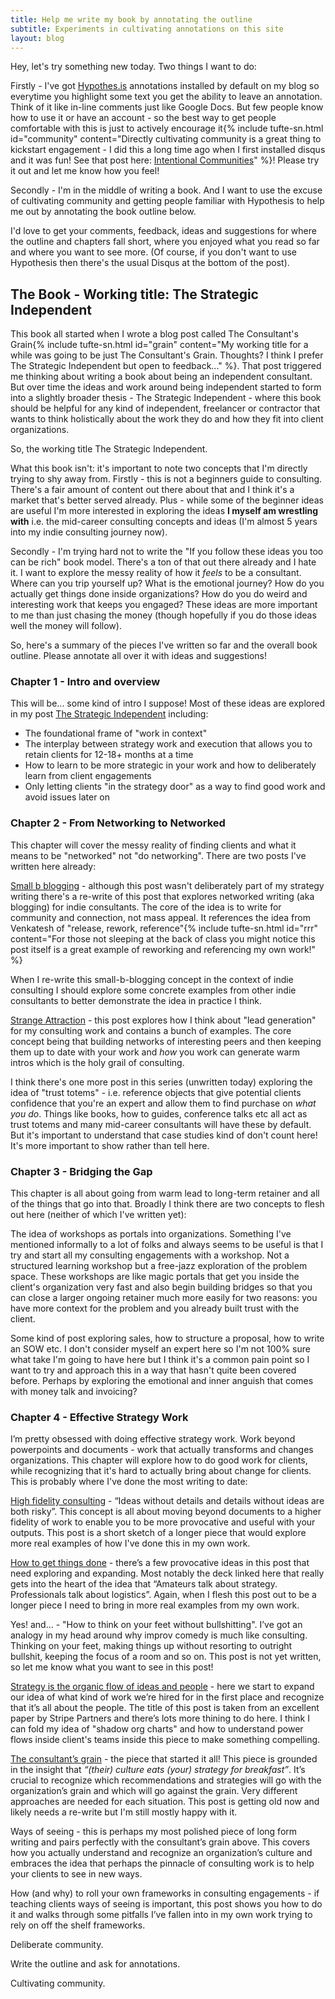 ```yaml
---
title: Help me write my book by annotating the outline
subtitle: Experiments in cultivating annotations on this site
layout: blog
---
```


Hey, let's try something new today. Two things I want to do:

Firstly - I've got [Hypothes.is](https://web.hypothes.is/) annotations installed by default on my blog so everytime you highlight some text you get the ability to leave an annotation. Think of it like in-line comments just like Google Docs. But few people know how to use it or have an account - so the best way to get people comfortable with this is just to actively encourage it{% include tufte-sn.html id="community" content="Directly cultivating community is a great thing to kickstart engagement - I did this a long time ago when I first installed disqus and it was fun! See that post here: <a href='https://tomcritchlow.com/2016/08/25/community/'>Intentional Communities</a>" %}! Please try it out and let me know how you feel!

Secondly - I'm in the middle of writing a book. And I want to use the excuse of cultivating community and getting people familiar with Hypothesis to help me out by annotating the book outline below.

I'd love to get your comments, feedback, ideas and suggestions for where the outline and chapters fall short, where you enjoyed what you read so far and where you want to see more. (Of course, if you don't want to use Hypothesis then there's the usual Disqus at the bottom of the post).

## The Book - Working title: The Strategic Independent

This book all started when I wrote a blog post called The Consultant's Grain{% include tufte-sn.html id="grain" content="My working title for a while was going to be just The Consultant's Grain. Thoughts? I think I prefer The Strategic Independent but open to feedback..." %}. That post triggered me thinking about writing a book about being an independent consultant. But over time the ideas and work around being independent started to form into a slightly broader thesis - The Strategic Independent - where this book should be helpful for any kind of independent, freelancer or contractor that wants to think holistically about the work they do and how they fit into client organizations.

So, the working title The Strategic Independent.

What this book isn't: it's important to note two concepts that I'm directly trying to shy away from. Firstly - this is not a beginners guide to consulting. There's a fair amount of content out there about that and I think it's a market that's better served already. Plus - while some of the beginner ideas are useful I'm more interested in exploring the ideas **I myself am wrestling with** i.e. the mid-career consulting concepts and ideas (I'm almost 5 years into my indie consulting journey now).

Secondly - I'm trying hard not to write the "If you follow these ideas you too can be rich" book model. There's a ton of that out there already and I hate it. I want to explore the messy reality of how it *feels* to be a consultant. Where can you trip yourself up? What is the emotional journey? How do you actually get things done inside organizations? How do you do weird and interesting work that keeps you engaged? These ideas are more important to me than just chasing the money (though hopefully if you do those ideas well the money will follow).

So, here's a summary of the pieces I've written so far and the overall book outline. Please annotate all over it with ideas and suggestions!

### Chapter 1 - Intro and overview

This will be... some kind of intro I suppose! Most of these ideas are explored in my post [The Strategic Independent](https://tomcritchlow.com/2019/04/04/the-strategic-independent/) including:

- The foundational frame of "work in context"
- The interplay between strategy work and execution that allows you to retain clients for 12-18+ months at a time
- How to learn to be more strategic in your work and how to deliberately learn from client engagements
- Only letting clients "in the strategy door" as a way to find good work and avoid issues later on

### Chapter 2 - From Networking to Networked

This chapter will cover the messy reality of finding clients and what it means to be "networked" not "do networking". There are two posts I've written here already:

[Small b blogging](https://tomcritchlow.com/2018/02/23/small-b-blogging/) - although this post wasn't deliberately part of my strategy writing there's a re-write of this post that explores networked writing (aka blogging) for indie consultants. The core of the idea is to write for community and connection, not mass appeal. It references the idea from Venkatesh of "release, rework, reference"{% include tufte-sn.html id="rrr" content="For those not sleeping at the back of class you might notice this post itself is a great example of reworking and referencing my own work!" %}

When I re-write this small-b-blogging concept in the context of indie consulting I should explore some concrete examples from other indie consultants to better demonstrate the idea in practice I think.

[Strange Attraction](https://tomcritchlow.com/2019/03/12/strange-attraction/) - this post explores how I think about "lead generation" for my consulting work and contains a bunch of examples. The core concept being that building networks of interesting peers and then keeping them up to date with your work and *how* you work can generate warm intros which is the holy grail of consulting.

I think there's one more post in this series (unwritten today) exploring the idea of "trust totems" - i.e. reference objects that give potential clients confidence that you're an expert and allow them to find purchase on *what you do*. Things like books, how to guides, conference talks etc all act as trust totems and many mid-career consultants will have these by default. But it's important to understand that case studies kind of don't count here! It's more important to show rather than tell here.

### Chapter 3 - Bridging the Gap

This chapter is all about going from warm lead to long-term retainer and all of the things that go into that. Broadly I think there are two concepts to flesh out here (neither of which I've written yet):

The idea of workshops as portals into organizations. Something I've mentioned informally to a lot of folks and always seems to be useful is that I try and start all my consulting engagements with a workshop. Not a structured learning workshop but a free-jazz exploration of the problem space. These workshops are like magic portals that get you inside the client's organization very fast and also begin building bridges so that you can close a larger ongoing retainer much more easily for two reasons: you have more context for the problem and you already built trust with the client.

Some kind of post exploring sales, how to structure a proposal, how to write an SOW etc. I don't consider myself an expert here so I'm not 100% sure what take I'm going to have here but I think it's a common pain point so I want to try and approach this in a way that hasn't quite been covered before. Perhaps by exploring the emotional and inner anguish that comes with money talk and invoicing?

### Chapter 4 - Effective Strategy Work

I’m pretty obsessed with doing effective strategy work. Work beyond powerpoints and documents - work that actually transforms and changes organizations. This chapter will explore how to do good work for clients, while recognizing that it's hard to actually bring about change for clients. This is probably where I've done the most writing to date:

[High fidelity consulting](https://tomcritchlow.com/2018/07/10/high-fidelity-consulting/) - “Ideas without details and details without ideas are both risky”. This concept is all about moving beyond documents to a higher fidelity of work to enable you to be more provocative and useful with your outputs. This post is a short sketch of a longer piece that would explore more real examples of how I've done this in my own work.

[How to get things done](https://tomcritchlow.com/2018/06/01/how-to-get-things-done/) - there’s a few provocative ideas in this post that need exploring and expanding. Most notably the deck linked here that really gets into the heart of the idea that “Amateurs talk about strategy. Professionals talk about logistics”. Again, when I flesh this post out to be a longer piece I need to bring in more real examples from my own work.

Yes! and… - "How to think on your feet without bullshitting". I’ve got an analogy in my head around why improv comedy is much like consulting. Thinking on your feet, making things up without resorting to outright bullshit, keeping the focus of a room and so on. This post is not yet written, so let me know what you want to see in this post!

[Strategy is the organic flow of ideas and people](https://tomcritchlow.com/2018/03/08/consulting-links/) - here we start to expand our idea of what kind of work we’re hired for in the first place and recognize that it’s all about the people. The title of this post is taken from an excellent paper by Stripe Partners and there’s lots more thining to do here. I think I can fold my idea of "shadow org charts" and how to understand power flows inside client's teams inside this piece to make something compelling.

[The consultant’s grain](https://tomcritchlow.com/2017/07/18/the-consultants-grain/) - the piece that started it all! This piece is grounded in the insight that *“(their) culture eats (your) strategy for breakfast”*. It’s crucial to recognize which recommendations and strategies will go with the organization’s grain and which will go against the grain. Very different approaches are needed for each situation. This post is getting old now and likely needs a re-write but I'm still mostly happy with it.

Ways of seeing - this is perhaps my most polished piece of long form writing and pairs perfectly with the consultant’s grain above. This covers how you actually understand and recognize an organization’s culture and embraces the idea that perhaps the pinnacle of consulting work is to help your clients to see in new ways.

How (and why) to roll your own frameworks in consulting engagements - if teaching clients ways of seeing is important, this post shows you how to do it and walks through some pitfalls I’ve fallen into in my own work trying to rely on off the shelf frameworks.



Deliberate community.

Write the outline and ask for annotations.

Cultivating community.